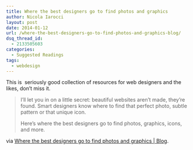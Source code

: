 ```yaml
---
title: Where the best designers go to find photos and graphics
author: Nicola Iarocci
layout: post
date: 2014-01-12
url: /where-the-best-designers-go-to-find-photos-and-graphics-blog/
dsq_thread_id:
  - 2133505603
categories:
  - Suggested Readings
tags:
  - webdesign
---
```

This is  seriously good collection of resources for web designers and the likes, don&#8217;t miss it.

> I’ll let you in on a little secret: beautiful websites aren’t made, they’re found. Smart designers know where to find that perfect photo, subtle pattern or that unique icon.
> 
> Here’s where the best designers go to find photos, graphics, icons, and more.

via [Where the best designers go to find photos and graphics | Blog][1].

 [1]: http://www.sitebuilderreport.com/blog/where-the-best-designers-go-to-find-photos-and-graphics
